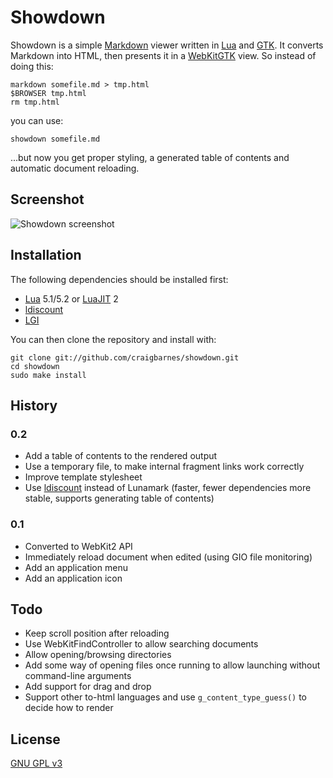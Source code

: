 Showdown
========

Showdown is a simple [Markdown] viewer written in [Lua] and [GTK]. It
converts Markdown into HTML, then presents it in a [WebKitGTK] view. So
instead of doing this:

    markdown somefile.md > tmp.html
    $BROWSER tmp.html
    rm tmp.html

you can use:

    showdown somefile.md

...but now you get proper styling, a generated table of contents and
automatic document reloading.

Screenshot
----------

![Showdown screenshot](http://cra.igbarn.es/img/showdown.png)

Installation
------------

The following dependencies should be installed first:

* [Lua] 5.1/5.2 or [LuaJIT] 2
* [ldiscount]
* [LGI]

You can then clone the repository and install with:

    git clone git://github.com/craigbarnes/showdown.git
    cd showdown
    sudo make install

History
-------

### 0.2

* Add a table of contents to the rendered output
* Use a temporary file, to make internal fragment links work correctly
* Improve template stylesheet
* Use [ldiscount] instead of Lunamark (faster, fewer dependencies
  more stable, supports generating table of contents)

### 0.1

* Converted to WebKit2 API
* Immediately reload document when edited (using GIO file monitoring)
* Add an application menu
* Add an application icon

Todo
----

* Keep scroll position after reloading
* Use WebKitFindController to allow searching documents
* Allow opening/browsing directories
* Add some way of opening files once running to allow launching without
  command-line arguments
* Add support for drag and drop
* Support other to-html languages and use `g_content_type_guess()` to
  decide how to render

License
-------

[GNU GPL v3](http://www.gnu.org/licenses/gpl-3.0.html)


[Markdown]: http://daringfireball.net/projects/markdown/
[WebKitGTK]: http://webkitgtk.org/
[ldiscount]: https://github.com/craigbarnes/ldiscount
[LGI]: https://github.com/pavouk/lgi
[Lua]: http://lua.org/
[GTK]: http://www.gtk.org/
[LuaJIT]: http://luajit.org/
